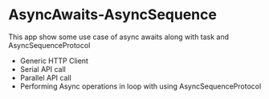 # AsyncAwaits-AsyncSequence
This app show some use case of async awaits along with task and AsyncSequenceProtocol

- Generic HTTP Client
- Serial API call
- Parallel API call
- Performing Async operations in loop with using AsyncSequenceProtocol
  
